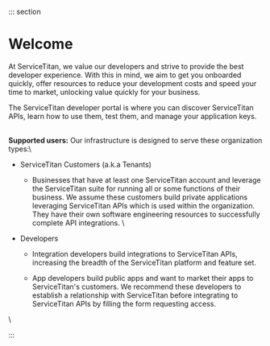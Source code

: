 <div>

::: section
<div>

<div>

</div>

<div>

<div>

# Welcome

At ServiceTitan, we value our developers and strive to provide the best
developer experience. With this in mind, we aim to get you onboarded
quickly, offer resources to reduce your development costs and speed your
time to market, unlocking value quickly for your business. 

The ServiceTitan developer portal is where you can discover ServiceTitan
APIs, learn how to use them, test them, and manage your application
keys.

\
**Supported users:** Our infrastructure is designed to serve these
organization types:\

-   ServiceTitan Customers (a.k.a Tenants)

    -   Businesses that have at least one ServiceTitan account and
        leverage the ServiceTitan suite for running all or some
        functions of their business. We assume these customers build
        private applications leveraging ServiceTitan APIs which is used
        within the organization. They have their own software
        engineering resources to successfully complete API
        integrations. \

-   Developers

    -   Integration developers build integrations to ServiceTitan APIs,
        increasing the breadth of the ServiceTitan platform and feature
        set. 

    -   App developers build public apps and want to market their apps
        to ServiceTitan's customers. We recommend these developers to
        establish a relationship with ServiceTitan before integrating to
        ServiceTitan APIs by filling the form requesting access.  

\

</div>

</div>

</div>
:::

</div>
